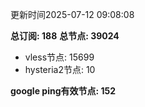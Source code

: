 更新时间2025-07-12 09:08:08

**总订阅: 188**
**总节点: 39024**
- vless节点: 15699
- hysteria2节点: 10

**google ping有效节点: 152**
